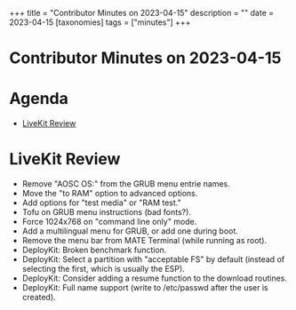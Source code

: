 +++
title = "Contributor Minutes on 2023-04-15"
description = ""
date = 2023-04-15
[taxonomies]
tags = ["minutes"]
+++

Contributor Minutes on 2023-04-15
=================================

Agenda
======

- [LiveKit Review](#livekit-review)

LiveKit Review
==============

- Remove "AOSC OS:" from the GRUB menu entrie names.
- Move the "to RAM" option to advanced options.
- Add options for "test media" or "RAM test."
- Tofu on GRUB menu instructions (bad fonts?).
- Force 1024x768 on "command line only" mode.
- Add a multilingual menu for GRUB, or add one during boot.
- Remove the menu bar from MATE Terminal (while running as root).
- DeployKit: Broken benchmark function.
- DeployKit: Select a partition with "acceptable FS" by default (instead of
  selecting the first, which is usually the ESP).
- DeployKit: Consider adding a resume function to the download routines.
- DeployKit: Full name support (write to /etc/passwd after the user is created).

